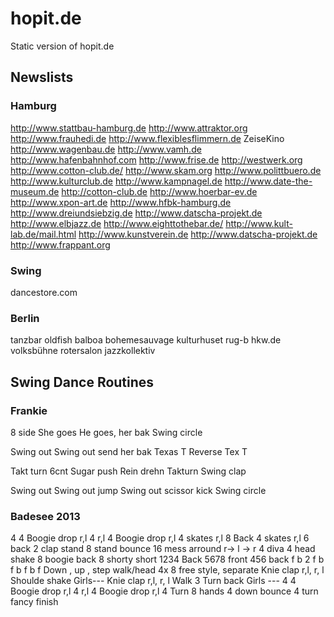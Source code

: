 # hopit.de

Static version of hopit.de

## Newslists

### Hamburg

http://www.stattbau-hamburg.de
http://www.attraktor.org
http://www.frauhedi.de
http://www.flexiblesflimmern.de
ZeiseKino
http://www.wagenbau.de
http://www.vamh.de
http://www.hafenbahnhof.com
http://www.frise.de
http://westwerk.org
http://www.cotton-club.de/
http://www.skam.org
http://www.polittbuero.de
http://www.kulturclub.de
http://www.kampnagel.de
http://www.date-the-museum.de
http://cotton-club.de
http://www.hoerbar-ev.de
http://www.xpon-art.de
http://www.hfbk-hamburg.de
http://www.dreiundsiebzig.de
http://www.datscha-projekt.de
http://www.elbjazz.de
http://www.eighttothebar.de/
http://www.kult-lab.de/mail.html
http://www.kunstverein.de
http://www.datscha-projekt.de
http://www.frappant.org


### Swing
dancestore.com

### Berlin

tanzbar
oldfish
balboa
bohemesauvage
kulturhuset
rug-b
hkw.de
volksbühne
rotersalon
jazzkollektiv

## Swing Dance Routines

### Frankie

8 side
She goes
He goes, her bak
Swing circle

Swing out
Swing out send her bak
Texas T
Reverse Tex T

Takt turn 6cnt
Sugar push
Rein drehn
Takturn
Swing clap

Swing out
Swing out jump
Swing out scissor kick
Swing circle



### Badesee 2013

4 
4 Boogie drop r,l
4 r,l
4 Boogie drop r,l
4 skates r,l
8 Back
4 skates r,l
6 back 
2 clap stand
8 stand bounce
16 mess arround r-> l -> r
4 diva
4 head shake
8 boogie back
8 shorty short
1234 Back
5678 front
456 back f b
2 f b f b f b f
Down , up , step walk/head
4x 8 free style, separate
Knie clap r,l, r, l
Shoulde shake
Girls---
Knie clap r,l, r, l
Walk 3 Turn back
Girls --- 
4 
4 Boogie drop r,l
4 r,l
4 Boogie drop r,l
4 Turn
8 hands
4 down bounce
4 turn fancy finish




